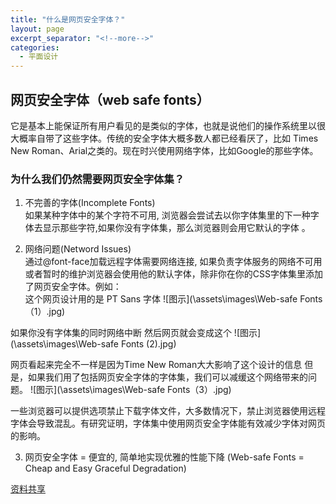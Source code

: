 ```yaml
---
title: "什么是网页安全字体？"
layout: page
excerpt_separator: "<!--more-->"
categories:
  - 平面设计
---   
```


## 网页安全字体（web safe fonts）
它是基本上能保证所有用户看见的是类似的字体，也就是说他们的操作系统里以很大概率自带了这些字体。传统的安全字体大概多数人都已经看厌了，比如 Times New Roman、Arial之类的。现在时兴使用网络字体，比如Google的那些字体。

<!--more-->    

### 为什么我们仍然需要网页安全字体集？  
1. 不完善的字体(Incomplete Fonts)    
如果某种字体中的某个字符不可用, 浏览器会尝试去以你字体集里的下一种字体去显示那些字符,如果你没有字体集，那么浏览器则会用它默认的字体 。

2. 网络问题(Netword Issues)   
通过@font-face加载远程字体需要网络连接, 如果负责字体服务的网络不可用或者暂时的维护浏览器会使用他的默认字体，除非你在你的CSS字体集里添加了网页安全字体。例如：  
 这个网页设计用的是 PT Sans 字体 
![图示](\assets\images\Web-safe Fonts（1）.jpg)   


如果你没有字体集的同时网络中断 然后网页就会变成这个
![图示](\assets\images\Web-safe Fonts (2).jpg)  


网页看起来完全不一样是因为Time New Roman大大影响了这个设计的信息
但是，如果我们用了包括网页安全字体的字体集，我们可以减缓这个网络带来的问题。 
![图示](\assets\images\Web-safe Fonts（3）.jpg)  

一些浏览器可以提供选项禁止下载字体文件，大多数情况下，禁止浏览器使用远程字体会导致混乱。有研究证明，字体集中使用网页安全字体能有效减少字体对网页的影响。  

3. 网页安全字体 = 便宜的, 简单地实现优雅的性能下降 (Web-safe Fonts = Cheap and Easy Graceful Degradation)  

[资料共享](https://www.webfx.com/blog/web-design/why-we-still-need-web-safe-fonts/)